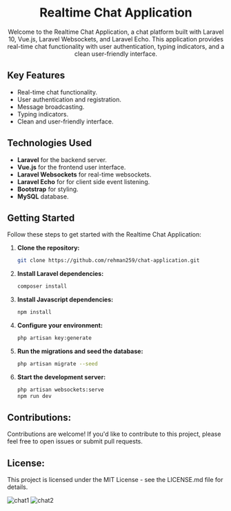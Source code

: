 <h1 align="center">Realtime Chat Application</h1>

<p align="center">
  Welcome to the Realtime Chat Application, a chat platform built with Laravel 10, Vue.js, Laravel Websockets, and Laravel Echo. This application provides real-time chat functionality with user authentication, typing indicators, and a clean user-friendly interface.
</p>

## Key Features

- Real-time chat functionality.
- User authentication and registration.
- Message broadcasting.
- Typing indicators.
- Clean and user-friendly interface.

## Technologies Used

- **Laravel** for the backend server.
- **Vue.js** for the frontend user interface.
- **Laravel Websockets** for real-time websockets.
- **Laravel Echo** for for client side event listening.
- **Bootstrap** for styling.
- **MySQL** database.

## Getting Started

Follow these steps to get started with the Realtime Chat Application:

1. **Clone the repository:**

   ```bash
   git clone https://github.com/rehman259/chat-application.git

2. **Install Laravel dependencies:**

   ```bash
   composer install

3. **Install Javascript dependencies:**

   ```bash
   npm install
   
4. **Configure your environment:**

    ```bash
    php artisan key:generate

5. **Run the migrations and seed the database:**

    ```bash
    php artisan migrate --seed

6. **Start the development server:**

   ```bash
   php artisan websockets:serve
   npm run dev

## Contributions:

Contributions are welcome! If you'd like to contribute to this project, please feel free to open issues or submit pull requests.

## License:

This project is licensed under the MIT License - see the LICENSE.md file for details.

![chat1](https://github.com/rehman259/chat-application/assets/28136599/bbc8a52f-b6f4-4dfe-b002-f260fe1ff18a)
![chat2](https://github.com/rehman259/chat-application/assets/28136599/14652fd4-b5d0-40e2-bb44-f390658011ad)

